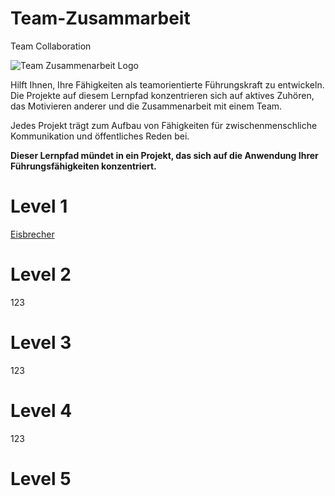 # Team-Zusammarbeit

Team Collaboration

![Team Zusammenarbeit Logo](/img/pathways-badges-jpg/TeamCollaborationPath.jpg)

Hilft Ihnen, Ihre Fähigkeiten als teamorientierte Führungskraft zu entwickeln. Die Projekte auf diesem Lernpfad konzentrieren sich auf aktives Zuhören, das Motivieren anderer und die Zusammenarbeit mit einem Team.

Jedes Projekt trägt zum Aufbau von Fähigkeiten für zwischenmenschliche Kommunikation und öffentliches Reden bei.

**Dieser Lernpfad mündet in ein Projekt, das sich auf die Anwendung Ihrer Führungsfähigkeiten konzentriert.**

# Level 1

[Eisbrecher](/docs/projekte/eisbrecher)

# Level 2
123
# Level 3
123
# Level 4
123
# Level 5
